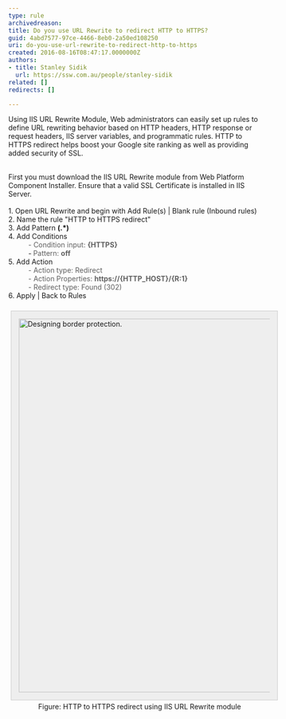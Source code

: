 ```yaml
---
type: rule
archivedreason: 
title: Do you use URL Rewrite to redirect HTTP to HTTPS?
guid: 4abd7577-97ce-4466-8eb0-2a50ed108250
uri: do-you-use-url-rewrite-to-redirect-http-to-https
created: 2016-08-16T08:47:17.0000000Z
authors:
- title: Stanley Sidik
  url: https://ssw.com.au/people/stanley-sidik
related: []
redirects: []

---
```



Using IIS URL Rewrite Module, Web administrators can easily set up rules to define URL rewriting behavior based on HTTP headers, HTTP response or request headers, IIS server variables, and programmatic rules.​​​ HTTP to HTTPS redirect helps boost&#160;your Google site ranking as well as providing added security of SSL.<br>
<div>
   <br>
</div><div>First you must download the IIS URL Rewrite module from Web Platform Component Installer. Ensure that a valid&#160;SSL Certificate is installed in IIS Server​.&#160;</div><div>
   <br>
</div><div>1. Open URL Rewrite and begin with Add Rule(s) | Blank rule (Inbound rules)<br></div><div>2. Name the rule &quot;HTTP to HTTPS redirect&quot;<br></div><div>3. Add Pattern&#160;<strong>​(.*)</strong><br></div><div>​4. Add Conditions</div><blockquote style="margin&#58;0px 0px 0px 40px;border&#58;none;padding&#58;0px;"><div>​- Condition input&#58;&#160;<strong>​&#123;HTTPS&#125;</strong><br></div><div>
      <strong>-&#160;</strong>Pattern&#58;&#160;<strong>off</strong></div></blockquote>​5.&#160;Add Action 
<div><blockquote style="margin&#58;0px 0px 0px 40px;border&#58;none;padding&#58;0px;"><div>- Action type&#58; Redirect<br></div><div>- Action Properties&#58;&#160;<strong>https&#58;//&#123;HTTP_HOST&#125;/&#123;R&#58;1&#125;</strong><br></div></blockquote></div><blockquote style="margin&#58;0px 0px 0px 40px;border&#58;none;padding&#58;0px;"><div><div>- Redirect type&#58; Found (302)</div></div></blockquote>​6. Apply | Back to Rules 
<div><div><div><div> 
            <br> 
         </div></div><div></div><div><dt style="border&#58;none;">
            <img alt="Designing border protection." src="/SiteAssets/do-you-use-url-rewrite-to-redirect-http-to-https/IISURLRewrite.jpg" style="margin&#58;5px;padding&#58;15px;border&#58;1px solid #cccccc;width&#58;750px;background&#58;#eeeeee;" />
            <br>
         </dt><dd style="padding-left&#58;20px;border&#58;none;line-height&#58;16px;background-attachment&#58;initial;background-size&#58;initial;background-origin&#58;initial;background-clip&#58;initial;background-position&#58;initial;background-repeat&#58;no-repeat;">Figure&#58; HTTP to HTTPS redirect using IIS URL Rewrite module<br><br></dd>
         <br>
         <br>
      </div><div><div>
            <br>
         </div><div>
            <br>
         </div></div></div></div>
<br><excerpt class='endintro'></excerpt><br>




